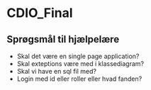 # CDIO_Final



## Sprøgsmål til hjælpelære
- Skal det være en single page application?
- Skal exteptions være med i klassediagram?
- Skal vi have en sql fil med?
- Login med id eller roller eller hvad fanden?
